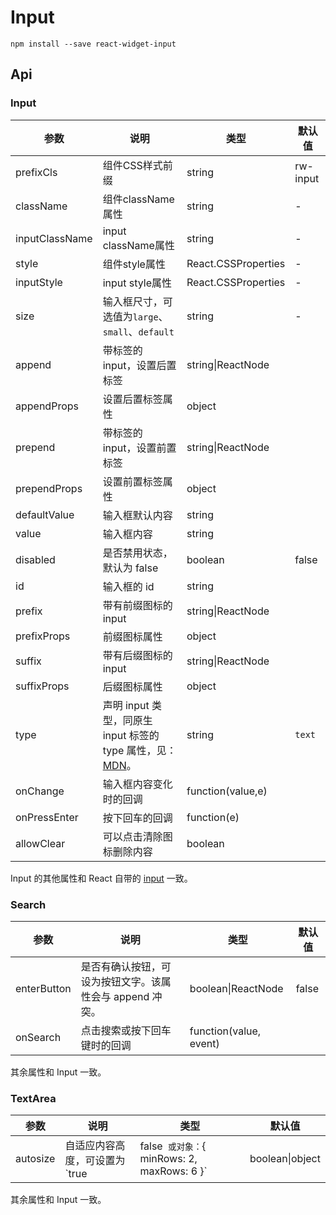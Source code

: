 # Input

`npm install --save react-widget-input`

## Api

### Input
| 参数 | 说明 | 类型 | 默认值 |
| --- | --- | --- | --- |
| prefixCls | 组件CSS样式前缀 | string | rw-input |
| className | 组件className属性 | string | - |
| inputClassName | input className属性 | string | - |
| style | 组件style属性 | React.CSSProperties | - |
| inputStyle | input style属性 | React.CSSProperties | - |
| size | 输入框尺寸，可选值为`large`、`small`、`default` | string | - |
| append | 带标签的 input，设置后置标签 | string\|ReactNode |  |
| appendProps | 设置后置标签属性 | object |  |
| prepend | 带标签的 input，设置前置标签 | string\|ReactNode |  |
| prependProps | 设置前置标签属性 | object |  |
| defaultValue | 输入框默认内容 | string |  |
| value | 输入框内容 | string |  |
| disabled | 是否禁用状态，默认为 false | boolean | false |
| id | 输入框的 id | string |  |
| prefix | 带有前缀图标的 input | string\|ReactNode |  |
| prefixProps | 前缀图标属性 | object |  |
| suffix | 带有后缀图标的 input | string\|ReactNode |  |
| suffixProps | 后缀图标属性 | object |  |
| type | 声明 input 类型，同原生 input 标签的 type 属性，见：[MDN](https://developer.mozilla.org/zh-CN/docs/Web/HTML/Element/input#属性)。 | string | `text` |
| onChange | 输入框内容变化时的回调 | function(value,e) | |
| onPressEnter | 按下回车的回调 | function(e) |  |
| allowClear | 可以点击清除图标删除内容 | boolean | |

Input 的其他属性和 React 自带的 [input](https://facebook.github.io/react/docs/events.html#supported-events) 一致。

### Search
| 参数 | 说明 | 类型 | 默认值 |
| --- | --- | --- | --- |
| enterButton | 是否有确认按钮，可设为按钮文字。该属性会与 append 冲突。 | boolean\|ReactNode | false |
| onSearch | 点击搜索或按下回车键时的回调 | function(value, event) |  |

其余属性和 Input 一致。

### TextArea
| 参数 | 说明 | 类型 | 默认值 |
| --- | --- | --- | --- |
| autosize | 自适应内容高度，可设置为 `true|false` 或对象：`{ minRows: 2, maxRows: 6 }` | boolean\|object | false |

其余属性和 Input 一致。

